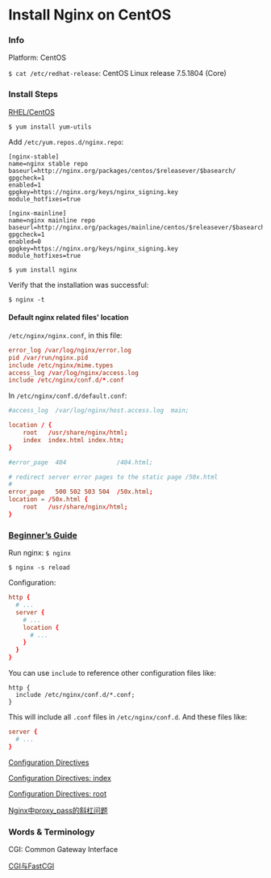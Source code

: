 
# Install Nginx on CentOS

### Info

Platform: CentOS

`$ cat /etc/redhat-release`:
CentOS Linux release 7.5.1804 (Core)


### Install Steps

[RHEL/CentOS](http://nginx.org/en/linux_packages.html#RHEL-CentOS)

`$ yum install yum-utils`

Add `/etc/yum.repos.d/nginx.repo`:

```
[nginx-stable]
name=nginx stable repo
baseurl=http://nginx.org/packages/centos/$releasever/$basearch/
gpgcheck=1
enabled=1
gpgkey=https://nginx.org/keys/nginx_signing.key
module_hotfixes=true

[nginx-mainline]
name=nginx mainline repo
baseurl=http://nginx.org/packages/mainline/centos/$releasever/$basearch/
gpgcheck=1
enabled=0
gpgkey=https://nginx.org/keys/nginx_signing.key
module_hotfixes=true
```

`$ yum install nginx`

Verify that the installation was successful:

`$ nginx -t`

#### Default nginx related files' location

`/etc/nginx/nginx.conf`, in this file:

```conf
error_log /var/log/nginx/error.log
pid /var/run/nginx.pid
include /etc/nginx/mime.types
access_log /var/log/nginx/access.log
include /etc/nginx/conf.d/*.conf
```


In `/etc/nginx/conf.d/default.conf`:

```conf
#access_log  /var/log/nginx/host.access.log  main;

location / {
    root   /usr/share/nginx/html;
    index  index.html index.htm;
}

#error_page  404              /404.html;

# redirect server error pages to the static page /50x.html
#
error_page   500 502 503 504  /50x.html;
location = /50x.html {
    root   /usr/share/nginx/html;
}

```


### [Beginner’s Guide](http://nginx.org/en/docs/beginners_guide.html)

Run nginx: `$ nginx`

`$ nginx -s reload`

Configuration:

```conf
http {
  # ...
  server {
    # ...
    location {
      # ...
    }
  }
}
```

You can use `include` to reference other configuration files like:

```
http {
  include /etc/nginx/conf.d/*.conf;
}
```


This will include all `.conf` files in `/etc/nginx/conf.d`. And these files like:

```conf
server {
  # ...
}
```

[Configuration Directives](http://nginx.org/en/docs/http/ngx_http_core_module.html#directives)

[Configuration Directives: index](http://nginx.org/en/docs/http/ngx_http_index_module.html#index)

[Configuration Directives: root](http://nginx.org/en/docs/http/ngx_http_core_module.html#root)

[Nginx中proxy_pass的斜杠问题](https://www.jianshu.com/p/c751250a5112)

### Words & Terminology

CGI: Common Gateway Interface

[CGI与FastCGI](https://www.jianshu.com/p/ed1be12030a9)